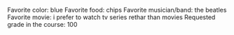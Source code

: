 Favorite color: blue
Favorite food: chips
Favorite musician/band: the beatles
Favorite movie: i prefer to watch tv series rethar than movies
Requested grade in the course: 100
